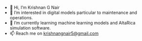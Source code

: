 - 👋 Hi, I’m Krishnan G Nair
- 👀 I’m interested in digital models particular to maintenance and operations.
- 🌱 I’m currently learning machine learning models and AltaRica simulation software.
- 📫 Reach me on krishnangnair5@gmail.com

<!---
krishngo/krishngo is a ✨ special ✨ repository because its `README.md` (this file) appears on your GitHub profile.
You can click the Preview link to take a look at your changes.
--->

